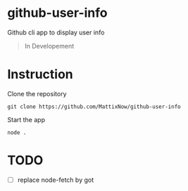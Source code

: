 # github-user-info
Github cli app to display user info

> In Developement

# Instruction

Clone the repository

`git clone https://github.com/MattixNow/github-user-info`

Start the app

`node .`


# TODO
- [ ] replace node-fetch by got
